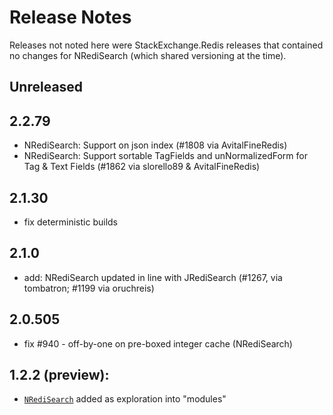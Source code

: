 # Release Notes

Releases not noted here were StackExchange.Redis releases that contained no changes for NRediSearch (which shared versioning at the time).

## Unreleased

## 2.2.79

- NRediSearch: Support on json index (#1808 via AvitalFineRedis)
- NRediSearch: Support sortable TagFields and unNormalizedForm for Tag & Text Fields (#1862 via slorello89 & AvitalFineRedis)

## 2.1.30

- fix deterministic builds

## 2.1.0

- add: NRediSearch updated in line with JRediSearch (#1267, via tombatron; #1199 via oruchreis)

## 2.0.505

- fix #940 - off-by-one on pre-boxed integer cache (NRediSearch)

## 1.2.2 (preview):

- [`NRediSearch`](https://www.nuget.org/packages/NRediSearch/) added as exploration into "modules"